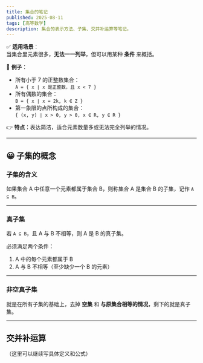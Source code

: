 ```yaml
---
title: 集合的笔记
published: 2025-08-11
tags: [高等数学]
description: 集合的表示方法、子集、交并补运算等笔记。
---
```


✅ **适用场景**：  
当集合里元素很多，**无法一一列举**，但可以用某种 **条件** 来概括。

🔎 **例子**：
- 所有小于 7 的正整数集合：  
`A = { x ∣ x 是正整数，且 x < 7 }`
- 所有偶数的集合：  
`B = { x ∣ x = 2k, k ∈ Z }`
- 第一象限的点所构成的集合：  
`{ (x, y) ∣ x > 0, y > 0, x ∈ R, y ∈ R }`

👉 **特点**：表达简洁，适合元素数量多或无法完全列举的情况。

---

## 😀 子集的概念

### 子集的含义
如果集合 A 中任意一个元素都属于集合 B，则称集合 A 是集合 B 的子集，记作 `A ⊆ B`。

---

### 真子集
若 `A ⊆ B`，且 A 与 B 不相等，则 A 是 B 的真子集。

必须满足两个条件：
1. A 中的每个元素都属于 B  
2. A 与 B 不相等（至少缺少一个 B 的元素）

---

### 非空真子集
就是在所有子集的基础上，去掉 **空集** 和 **与原集合相等的情况**，剩下的就是真子集。

---

## 交并补运算
（这里可以继续写具体定义和公式）
